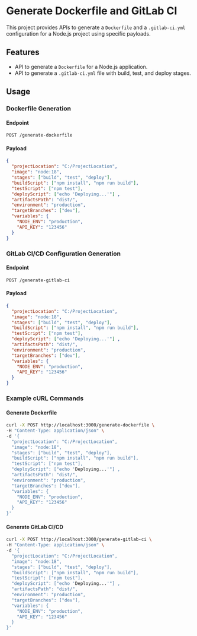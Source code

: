 # Generate Dockerfile and GitLab CI

This project provides APIs to generate a `Dockerfile` and a `.gitlab-ci.yml` configuration for a Node.js project using specific payloads.

## Features

- API to generate a `Dockerfile` for a Node.js application.
- API to generate a `.gitlab-ci.yml` file with build, test, and deploy stages.

## Usage

### Dockerfile Generation

#### Endpoint
`POST /generate-dockerfile`

#### Payload
```json
{
  "projectLocation": "C:/ProjectLocation",
  "image": "node:18",
  "stages": ["build", "test", "deploy"],
  "buildScript": ["npm install", "npm run build"],
  "testScript": ["npm test"],
  "deployScript": ["echo 'Deploying...'"] ,
  "artifactsPath": "dist/",
  "environment": "production",
  "targetBranches": ["dev"],
  "variables": {
    "NODE_ENV": "production",
    "API_KEY": "123456"
  }
}
```

### GitLab CI/CD Configuration Generation

#### Endpoint
`POST /generate-gitlab-ci`

#### Payload
```json
{
  "projectLocation": "C:/ProjectLocation",
  "image": "node:18",
  "stages": ["build", "test", "deploy"],
  "buildScript": ["npm install", "npm run build"],
  "testScript": ["npm test"],
  "deployScript": ["echo 'Deploying...'"] ,
  "artifactsPath": "dist/",
  "environment": "production",
  "targetBranches": ["dev"],
  "variables": {
    "NODE_ENV": "production",
    "API_KEY": "123456"
  }
}
```

### Example cURL Commands

#### Generate Dockerfile
```bash
curl -X POST http://localhost:3000/generate-dockerfile \
-H "Content-Type: application/json" \
-d '{
  "projectLocation": "C:/ProjectLocation",
  "image": "node:18",
  "stages": ["build", "test", "deploy"],
  "buildScript": ["npm install", "npm run build"],
  "testScript": ["npm test"],
  "deployScript": ["echo 'Deploying...'"] ,
  "artifactsPath": "dist/",
  "environment": "production",
  "targetBranches": ["dev"],
  "variables": {
    "NODE_ENV": "production",
    "API_KEY": "123456"
  }
}'
```

#### Generate GitLab CI/CD
```bash
curl -X POST http://localhost:3000/generate-gitlab-ci \
-H "Content-Type: application/json" \
-d '{
  "projectLocation": "C:/ProjectLocation",
  "image": "node:18",
  "stages": ["build", "test", "deploy"],
  "buildScript": ["npm install", "npm run build"],
  "testScript": ["npm test"],
  "deployScript": ["echo 'Deploying...'"] ,
  "artifactsPath": "dist/",
  "environment": "production",
  "targetBranches": ["dev"],
  "variables": {
    "NODE_ENV": "production",
    "API_KEY": "123456"
  }
}'
```
